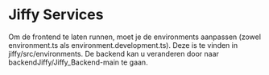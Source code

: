 # Jiffy Services
Om de frontend te laten runnen, moet je de environments aanpassen (zowel environment.ts als environment.development.ts). Deze is te vinden in jiffy/src/environments.
De backend kan u veranderen door naar backendJiffy/Jiffy_Backend-main te gaan.
